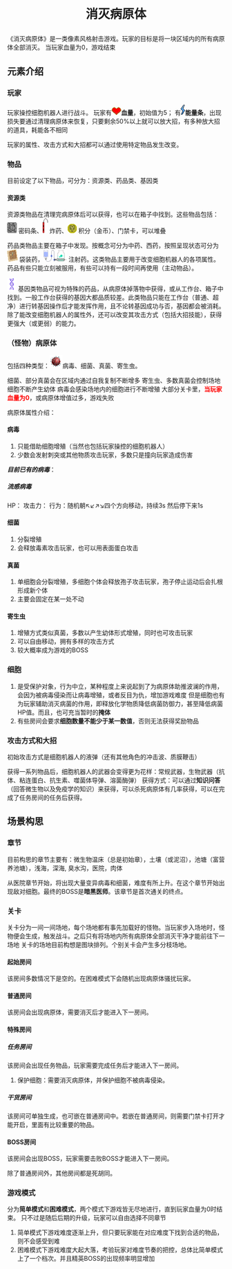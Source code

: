 # <p align="center">消灭病原体</p>

《消灭病原体》是一类像素风格射击游戏。玩家的目标是将一块区域内的所有病原体全部消灭。
当玩家血量为0，游戏结束

## 元素介绍

### 玩家

玩家操控细胞机器人进行战斗。
玩家有![heart](imgs/HP-icon.png)**血量**，初始值为5；
有![energy](imgs/energy_icon.png)**能量条**，出现损失要通过清理病原体来恢复，只要剩余50%以上就可以放大招，有多种放大招的道具，耗能各不相同

玩家的属性、攻击方式和大招都可以通过使用特定物品发生改变。

<!--会受到一系列buff和debuff：

#### debuff

寒战：玩家坐标会不由自主颤抖，在2像素以内，持续1s后结束

心悸：玩家血量发生随机性摆动，一般在总血量一半+-15%范围晃动。此时处于“无敌”状态，不会受到伤害。debuff结束后，以最后随机出的血量作为新血量

惊恐：玩家的血量和能量都会发生随机性摆动，道理同心悸 debuff。此时因能量值不确定，无法耗能放大招

腿软：玩家每过一段时间便无法移动，一段时间后又能自由活动，直至debuff结束

呼吸困难：玩家无法通过生命药水和元素恢复生命值，且移速降低50%，5s后结束
-->

### 物品

目前设定了以下物品，可分为：资源类、药品类、基因类

#### 资源类

资源类物品在清理完病原体后可以获得，也可以在箱子中找到。这些物品包括：![codestrip](imgs/code_strip.png) 密码条、![dynamite](imgs/炸药.png) 炸药、![point](imgs/money_icon.png) 积分（金币）、门禁卡，可以堆叠

药品类物品主要在箱子中发现。按概念可分为中药、西药，按照呈现状态可分为![bagdrug](imgs/五石散.png) 袋装药，![IVdrug](imgs/葡糖.png)![insertdrug](imgs/青霉素.png) 注射药。这类物品主要用于改变细胞机器人的各项属性。药品有些只能立刻被服用，有些可以持有一段时间再使用（主动物品）。

![gene](imgs/基因base.png) 基因类物品可视为特殊的药品，从病原体掉落物中获得，或从工作台、箱子中找到。一般工作台获得的基因大都品质较差。此类物品只能在工作台（普通、超净）进行转基因操作后才能发挥作用，且不论转基因成功与否，基因都会被消耗。除了能改变细胞机器人的属性外，还可以改变其攻击方式（包括大招技能），获得更强大（或更弱）的能力。

<!--1. 干扰素α：对病毒伤害+50%
2. 干扰素β：每一发弹药20%几率造成全场病毒150%伤害
3. 干扰素γ:让弹药变大且能提高弹速；增加放大招耗能

4. 银翘散：放大招耗能-50%
5. 五石散：造成以下减益:
50%可能扣除所有能量
50%可能血槽-1
同时带来以下增益：
射速提升
即刻放大招
-->

### （怪物）病原体

包括四种类型：![virus](imgs/virus.png)病毒、细菌、真菌、寄生虫。

细菌、部分真菌会在区域内通过自我复制不断增多
寄生虫、多数真菌会控制场地细胞不断产生幼体
病毒会感染场地内的细胞进行不断增殖
大部分关卡里，<span style="color:red">**当玩家血量为0**</span>，或病原体增值过多，游戏失败

病原体属性介绍：

#### 病毒

1. 只能借助细胞增殖（当然也包括玩家操控的细胞机器人）
2. 少数会发射刺突或其他物质攻击玩家，多数只是撞向玩家造成伤害

***目前已有的病毒***：

##### 流感病毒

HP：
攻击力：
行为：随机朝↖↙↗↘四个方向移动，持续3s
然后停下来1s

#### 细菌

1. 分裂增殖
2. 会释放毒素攻击玩家，也可以用表面蛋白攻击

#### 真菌

1. 单细胞会分裂增殖，多细胞个体会释放孢子攻击玩家，孢子停止运动后会扎根形成新个体
2. 主要会固定在某一处不动

#### 寄生虫

1. 增殖方式类似真菌，多数以产生幼体形式增殖，同时也可攻击玩家
2. 可以自由移动，拥有多样的攻击方式
3. 较大概率成为游戏的BOSS

### 细胞

1. 是受保护对象，行为中立，某种程度上来说起到了为病原体助推波澜的作用，会因为被病毒侵染而让病毒增殖，或者反目为仇，增加游戏难度
但是细胞也有为玩家辅助消灭病菌的作用，即释放化学物质降低病菌防御力，甚至降低病菌HP值。而且，也可充当暂时的**掩体**
2. 有些房间会要求**细胞数量不能少于某一数值**，否则无法获得奖励物品

### 攻击方式和大招

初始攻击方式是细胞机器人的液弹（还有其他角色的冲击波、质膜鞭击）

获得一系列物品后，细胞机器人的武器会变得更为花样：常规武器，生物武器（抗体、粘连蛋白、抗生素、噬菌体导弹、溶菌酶弹）
获得方式：可以通过**知识问答**（回答微生物以及免疫学的知识）来获得，可以杀死病原体有几率获得，可以在完成了任务房间的任务后获得。

## 场景构思

### 章节

目前构思的章节主要有：微生物温床（总是初始章），土壤（或泥沼），池塘（富营养池塘），浅海，深海, 臭水沟，医院，肉体

从医院章节开始，将出现大量变异病毒和细菌，难度有所上升。在这个章节开始出现敌对细胞。最终的BOSS是**暗黑医师**。该章节是首次通关的终点。

### 关卡

关卡分为一间一间场地，每个场地都有事先加载好的怪物。当玩家步入场地时，怪物便会生成，触发战斗。之后只有将场地内所有病原体全部消灭干净才能前往下一场地
关卡的场地目前构想是图块排列。个别关卡会产生多分枝场地。

#### 起始房间

该房间多数情况下是空的。在困难模式下会随机出现病原体骚扰玩家。

#### 普通房间

该房间会出现病原体，需要消灭后才能进入下一房间。

#### 特殊房间

##### 任务房间

该房间会出现任务物品，玩家需要完成任务后才能进入下一房间。

1. 保护细胞：需要消灭病原体，并保护细胞不被病毒侵染。

##### 干货房间

该房间可单独生成，也可嵌在普通房间中。若嵌在普通房间，则需要门禁卡打开才能开启，里面有比较重要的物品。

#### BOSS房间

该房间会出现BOSS，玩家需要击败BOSS才能进入下一房间。

除了普通房间外，其他房间都是死胡同。

### 游戏模式

分为**简单模式**和**困难模式**，两个模式下游戏皆无尽地进行，直到玩家血量为0时结束。
只不过是随后后期的升级，玩家可以自由选择不同章节

1. 简单模式下游戏难度逐渐上升，但只要玩家能在对应难度下找到合适的物品，则不会感受到难
2. 困难模式下游戏难度大起大落，考验玩家对难度节奏的把控，总体比简单模式上了一个档次。并且精英BOSS的出现频率明显增加